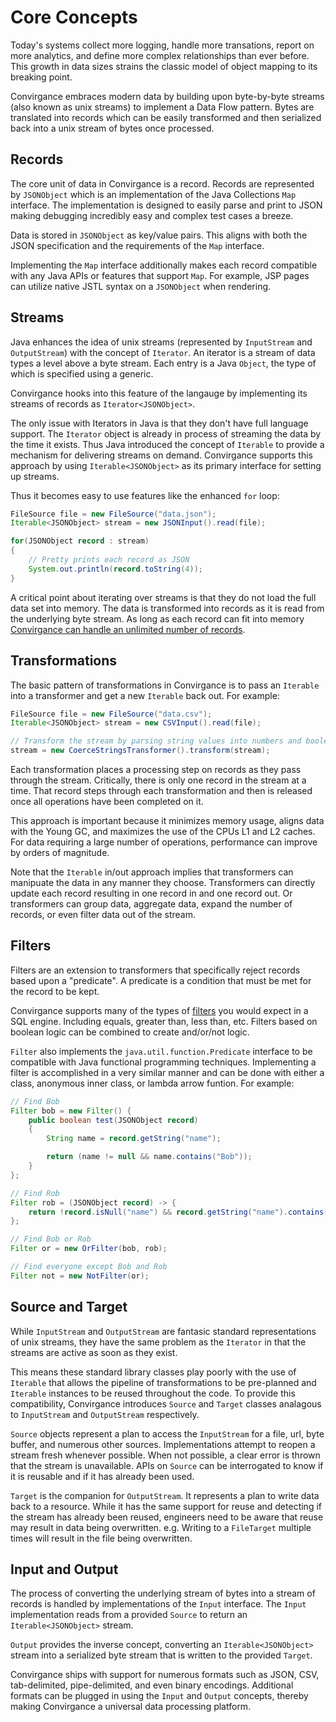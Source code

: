 
# Core Concepts

Today's systems collect more logging, handle more transations, report on more 
analytics, and define more complex relationships than ever before. This growth in
data sizes strains the classic model of object mapping to its breaking point. 

Convirgance embraces modern data by building upon byte-by-byte streams (also 
known as unix streams) to implement a Data Flow pattern. Bytes are translated 
into records which can be easily transformed and then serialized back into a 
unix stream of bytes once processed.

## Records

The core unit of data in Convirgance is a record. Records are represented by
`JSONObject` which is an implementation of the Java Collections `Map` interface.
The implementation is designed to easily parse and print to JSON making debugging 
incredibly easy and complex test cases a breeze. 

Data is stored in `JSONObject` as key/value pairs. This aligns with both the 
JSON specification and the requirements of the `Map` interface.

Implementing the `Map` interface additionally makes each record compatible with
any Java APIs or features that support `Map`. For example, JSP pages can utilize
native JSTL syntax on a `JSONObject` when rendering.

## Streams

Java enhances the idea of unix streams (represented by `InputStream` and 
`OutputStream`) with the concept of `Iterator`. An iterator is a stream of data 
types a level above a byte stream. Each entry is a Java `Object`, the type of 
which is specified using a generic. 

Convirgance hooks into this feature of the langauge by implementing its streams
of records as `Iterator<JSONObject>`. 

The only issue with Iterators in Java is that they don't have full language
support. The `Iterator` object is already in process of streaming the data by
the time it exists. Thus Java introduced the concept of `Iterable` to provide
a mechanism for delivering streams on demand. Convirgance supports this approach
by using `Iterable<JSONObject>` as its primary interface for setting up streams.

Thus it becomes easy to use features like the enhanced `for` loop:

```java
FileSource file = new FileSource("data.json");
Iterable<JSONObject> stream = new JSONInput().read(file);

for(JSONObject record : stream)
{
    // Pretty prints each record as JSON
    System.out.println(record.toString(4));
}
```

A critical point about iterating over streams is that they do not
load the full data set into memory. The data is transformed into records as it is read
from the underlying byte stream. As long as each record can
fit into memory <u>Convirgance can handle an unlimited number of records</u>.

## Transformations

The basic pattern of transformations in Convirgance is to pass an `Iterable` into 
a transformer and get a new `Iterable` back out. For example:

```java
FileSource file = new FileSource("data.csv");
Iterable<JSONObject> stream = new CSVInput().read(file);

// Transform the stream by parsing string values into numbers and booleans
stream = new CoerceStringsTransformer().transform(stream);
```

Each transformation places a processing step on records as they pass through the
stream. Critically, there is only one record in the stream at a time. That record
steps through each transformation and then is released once all operations have
been completed on it.

This approach is important because it minimizes memory usage, aligns data with
the Young GC, and maximizes the use of the CPUs L1 and L2 caches. For
data requiring a large number of operations, performance can improve by orders
of magnitude.  

Note that the `Iterable` in/out approach implies that transformers can manipuate 
the data in any manner they choose. Transformers can directly update each record
resulting in one record in and one record out. Or transformers can group data, aggregate 
data, expand the number of records, or even filter data out of the stream. 

## Filters

Filters are an extension to transformers that specifically reject records
based upon a "predicate". A predicate is a condition that must be met for the
record to be kept. 

Convirgance supports many of the types of [filters](filtering-data.md) you would 
expect in a SQL engine. Including equals, greater than, less than, etc. Filters
based on boolean logic can be combined to create and/or/not logic.

`Filter` also implements the `java.util.function.Predicate` interface to be compatible with
Java functional programming techniques. Implementing a filter is accomplished
in a very similar manner and can be done with either a class, anonymous inner
class, or lambda arrow funtion. For example:

```java
// Find Bob
Filter bob = new Filter() {
    public boolean test(JSONObject record)
    {
        String name = record.getString("name");

        return (name != null && name.contains("Bob"));
    }
};

// Find Rob
Filter rob = (JSONObject record) -> {
    return !record.isNull("name") && record.getString("name").contains("Rob");
};

// Find Bob or Rob
Filter or = new OrFilter(bob, rob);

// Find everyone except Bob and Rob
Filter not = new NotFilter(or);
```

## Source and Target

While `InputStream` and `OutputStream` are fantasic standard representations of
unix streams, they have the same problem as the `Iterator` in that the streams
are active as soon as they exist. 

This means these standard library classes play poorly with the use of 
`Iterable` that allows the pipeline 
of transformations to be pre-planned and `Iterable` instances to be reused 
throughout the code. To provide this compatibility, Convirgance introduces 
`Source` and `Target` classes  analagous to `InputStream` and `OutputStream` 
respectively.

`Source` objects represent a plan to access the `InputStream` for a file, url,
byte buffer, and numerous other sources. Implementations attempt to reopen a
stream fresh whenever possible. When not possible, a clear error is thrown that
the stream is unavailable. APIs on `Source` can be interrogated to know if it
is reusable and if it has already been used.

`Target` is the companion for `OutputStream`. It represents a plan to write data
back to a resource. While it has the same support for reuse and detecting if
the stream has already been reused, engineers need to be aware that reuse may
result in data being overwritten. e.g. Writing to a `FileTarget` multiple
times will result in the file being overwritten.

## Input and Output

The process of converting the underlying stream of bytes into a stream of records
is handled by implementations of the `Input` interface. The `Input` implementation 
reads from a provided `Source` to return an `Iterable<JSONObject>` stream.

`Output` provides the inverse concept, converting an `Iterable<JSONObject>` stream 
into a serialized byte stream that is written to the provided `Target`.

Convirgance ships with support for numerous formats such as JSON, CSV, 
tab-delimited, pipe-delimited, and even binary encodings. Additional formats
can be plugged in using the `Input` and `Output` concepts, thereby making 
Convirgance  a universal data processing platform.
